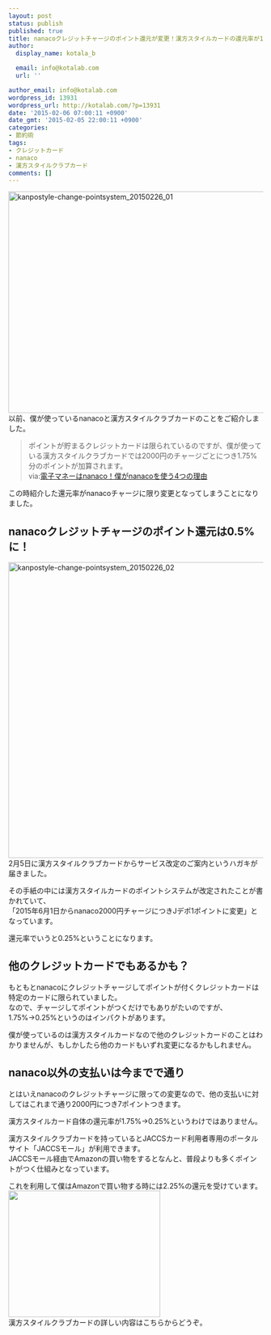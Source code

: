 ```yaml
---
layout: post
status: publish
published: true
title: nanacoクレジットチャージのポイント還元が変更！漢方スタイルカードの還元率が1.75%&rarr;0.25%に改悪！
author:
  display_name: kotala_b

  email: info@kotalab.com
  url: ''

author_email: info@kotalab.com
wordpress_id: 13931
wordpress_url: http://kotalab.com/?p=13931
date: '2015-02-06 07:00:11 +0900'
date_gmt: '2015-02-05 22:00:11 +0900'
categories:
- 節約術
tags:
- クレジットカード
- nanaco
- 漢方スタイルクラブカード
comments: []
---
```

<p><img src="http://kotalab.com/wp-content/uploads/2015/02/kanpostyle-change-pointsystem_20150226_01-780x438.jpg" alt="kanpostyle-change-pointsystem_20150226_01" width="780" height="438" class="aligncenter size-large wp-image-13935" /><br />
以前、僕が使っているnanacoと漢方スタイルクラブカードのことをご紹介しました。</p>
<blockquote><p>ポイントが貯まるクレジットカードは限られているのですが、僕が使っている漢方スタイルクラブカードでは2000円のチャージごとにつき1.75%分のポイントが加算されます。<br />
via:<a href="http://kotalab.com/use-nanaco-4-reason" target="_blank">電子マネーはnanaco！僕がnanacoを使う4つの理由</a><a href="http://b.hatena.ne.jp/entry/http://kotalab.com/use-nanaco-4-reason" target="_blank"><img border="0" src="http://b.hatena.ne.jp/entry/image/http://kotalab.com/use-nanaco-4-reason" alt="" /></a>
</p></blockquote>
<p>この時紹介した還元率がnanacoチャージに限り変更となってしまうことになりました。<br />
<!--more--></p>
<h2>nanacoクレジットチャージのポイント還元は0.5%に！</h2>
<p><img src="http://kotalab.com/wp-content/uploads/2015/02/kanpostyle-change-pointsystem_20150226_02-780x585.jpg" alt="kanpostyle-change-pointsystem_20150226_02" width="780" height="585" class="aligncenter size-large wp-image-13934" /><br />
2月5日に漢方スタイルクラブカードからサービス改定のご案内というハガキが届きました。</p>
<p>その手紙の中には漢方スタイルカードのポイントシステムが改定されたことが書かれていて、<br />
「<span class="bred">2015年6月1日からnanaco2000円チャージにつきJデポ1ポイントに変更</span>」となっています。</p>
<p><span class="b">還元率でいうと0.25%</span>ということになります。</p>
<h2>他のクレジットカードでもあるかも？</h2>
<p>もともとnanacoにクレジットチャージしてポイントが付くクレジットカードは特定のカードに限られていました。<br />
なので、チャージしてポイントがつくだけでもありがたいのですが、1.75%&rarr;0.25%というのはインパクトがあります。</p>
<p>僕が使っているのは漢方スタイルカードなので他のクレジットカードのことはわかりませんが、もしかしたら他のカードもいずれ変更になるかもしれません。</p>
<h2>nanaco以外の支払いは今までで通り</h2>
<p>とはいえnanacoのクレジットチャージに限っての変更なので、他の支払いに対してはこれまで通り2000円につき7ポイントつきます。</p>
<p><span class="b">漢方スタイルカード自体の還元率が1.75%&rarr;0.25%というわけではありません。</span></p>
<p>漢方スタイルクラブカードを持っているとJACCSカード利用者専用のポータルサイト「JACCSモール」が利用できます。<br />
JACCSモール経由でAmazonの買い物をするとなんと、普段よりも多くポイントがつく仕組みとなっています。</p>
<p><span class="b">これを利用して僕はAmazonで買い物する時には2.25%の還元を受けています。</span><br />
<a href="http://click.j-a-net.jp/1534705/493895/" target="_blank"><img src="http://image.j-a-net.jp/1534705/493895/" width="300" height="250"  border="0"></a><br />
漢方スタイルクラブカードの詳しい内容はこちらからどうぞ。</p>
